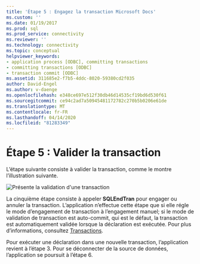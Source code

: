 ```yaml
---
title: 'Étape 5 : Engagez la transaction Microsoft Docs'
ms.custom: ''
ms.date: 01/19/2017
ms.prod: sql
ms.prod_service: connectivity
ms.reviewer: ''
ms.technology: connectivity
ms.topic: conceptual
helpviewer_keywords:
- application process [ODBC], committing transactions
- committing transactions [ODBC]
- transaction commit [ODBC]
ms.assetid: 311685e2-f7b5-4ddc-8020-59380cd2f035
author: David-Engel
ms.author: v-daenge
ms.openlocfilehash: e348ce697e512f30db46d14535cf19bd6d530f61
ms.sourcegitcommit: ce94c2ad7a50945481172782c270b5b0206e61de
ms.translationtype: MT
ms.contentlocale: fr-FR
ms.lasthandoff: 04/14/2020
ms.locfileid: "81283349"
---
```

# <a name="step-5-commit-the-transaction"></a>Étape 5 : Valider la transaction
L’étape suivante consiste à valider la transaction, comme le montre l’illustration suivante.  
  
 ![Présente la validation d'une transaction](../../../odbc/reference/develop-app/media/pr16.gif "pr16")  
  
 La cinquième étape consiste à appeler **SQLEndTran** pour engager ou annuler la transaction. L’application n’effectue cette étape que si elle régle le mode d’engagement de transaction à l’engagement manuel; si le mode de validation de transaction est auto-commit, qui est le défaut, la transaction est automatiquement validée lorsque la déclaration est exécutée. Pour plus d’informations, consultez [Transactions](../../../odbc/reference/develop-app/transactions-odbc.md).  
  
 Pour exécuter une déclaration dans une nouvelle transaction, l’application revient à l’étape 3. Pour se déconnecter de la source de données, l’application se poursuit à l’étape 6.
